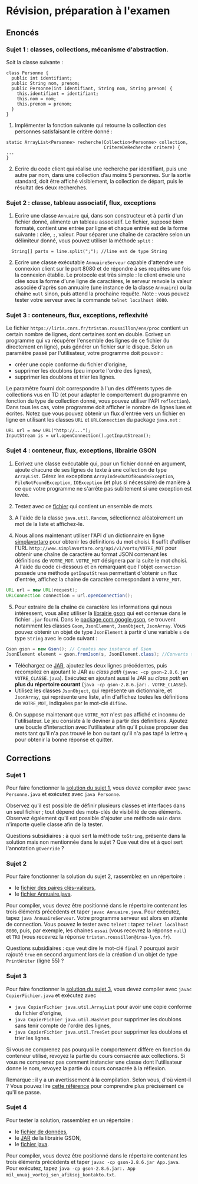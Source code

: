 # Révision, préparation à l'examen

## Enoncés

### Sujet 1 : classes, collections, mécanisme d'abstraction.

Soit la classe suivante :
```
class Personne {
  public int identifiant;
  public String nom, prenom;
  public Personne(int identifiant, String nom, String prenom) {
    this.identifiant = identifiant;
    this.nom = nom;
    this.prenom = prenom;
  }
}
```

1. Implémenter la fonction suivante qui retourne la collection des personnes satisfaisant le critère donné :
```
static ArrayList<Personne> recherche(Collection<Personne> collection, 
                                     CritereDeRecherche critere) {
...
}
```

2. Ecrire du code client qui réalise une recherche par identifiant, puis une autre par nom, dans une collection d’au moins 5 personnes. Sur la sortie standard, doit être affiché visiblement, la collection de départ, puis le résultat des deux recherches.

### Sujet 2 : classe, tableau associatif, flux, exceptions

1. Ecrire une classe `Annuaire` qui, dans son constructeur et à partir d'un fichier donné, alimente un tableau associatif. Le fichier, supposé bien formaté, contient une entrée par ligne et chaque entrée est de la forme suivante : clée, `;`, valeur. Pour séparer une chaîne de caractère selon un délimiteur donné, vous pouvez utiliser la méthode `split` : 

```
  String[] parts = line.split(";"); //line est de type String
```

2. Ecrire une classe exécutable `AnnuaireServeur` capable d'attendre une connexion client sur le port 8080 et de répondre à ses requêtes une fois la connexion établie. Le protocole est très simple : le client envoie une clée sous la forme d'une ligne de caractères, le serveur renvoie la valeur associée d'après son annuaire (une instance de la classe `Annuaire`) ou la chaine `null` sinon, puis attend la prochaine requête. Note : vous pouvez tester votre serveur avec la commande `telnet localhost 8080`.

### Sujet 3 : conteneurs, flux, exceptions, reflexivité

Le fichier `https://liris.cnrs.fr/tristan.roussillon/ens/proc` contient un certain nombre de lignes, dont certaines sont en double. Ecrivez un programme qui va récupérer l'ensemble des lignes de ce fichier (lu directement en ligne), puis générer un fichier sur le disque. Selon un paramètre passé par l'utilisateur, votre programme doit pouvoir :

- créer une copie conforme du fichier d'origine,
- supprimer les doublons (peu importe l'ordre des lignes),
- supprimer les doublons et trier les lignes.

Le paramètre fourni doit correspondre à l'un des différents types de collections vus en TD (et pour adapter le comportement du programme en fonction du type de collection donné, vous pouvez utiliser l'API `reflection`). Dans tous les cas, votre programme doit afficher le nombre de lignes lues et écrites. Notez que vous pouvez obtenir un flux d'entrée vers un fichier en ligne en utilisant les classes `URL` et `URLConnection` du package `java.net` :

```
URL url = new URL("http://...");
InputStream is = url.openConnection().getInputStream();
```

### Sujet 4 : conteneur, flux, exceptions, librairie GSON 

1. Ecrivez une classe exécutable qui, pour un fichier donné en argument, ajoute chacune de ses lignes de texte à une collection de type `ArrayList`. Gérez les exceptions `ArrayIndexOutOfBoundsException`, `FileNotFoundException`, `IOException` (et plus si nécessaire) de manière à ce que votre programme ne s'arrête pas subitement si une exception est levée. 

2. Testez avec ce [fichier](mil_unuaj_vortoj_sen_afiksoj_kontakto.txt) qui contient un ensemble de mots. 

3. A l'aide de la classe `java.util.Random`, sélectionnez aléatoirement un mot de la liste et affichez-le. 

4. Nous allons maintenant utiliser l'API d'un dictionnaire en ligne [simplavortaro](http://www.simplavortaro.org/) pour obtenir les définitions du mot choisi. Il suffit d'utiliser l'URL `http://www.simplavortaro.org/api/v1/vorto/VOTRE_MOT` pour obtenir une chaîne de caractère au format JSON contenant les définitions de `VOTRE_MOT`. `VOTRE_MOT` désignera par la suite le mot choisi. A l'aide du code ci-dessous et en remarquant que l'objet `connection` possède une méthode `getInputStream` permettant d'obtenir un flux d'entrée, affichez la chaine de caractère correspondant à `VOTRE_MOT`. 
```java
URL url = new URL(request);
URLConnection connection = url.openConnection();
```
5. Pour extraire de la chaîne de caractère les informations qui nous intéressent, vous allez utiliser la [librairie gson](https://github.com/google/gson) qui est contenue dans le fichier `.jar` fourni. 
Dans le [package com.google.gson](https://www.javadoc.io/doc/com.google.code.gson/gson/latest/com.google.gson/com/google/gson/package-summary.html), se trouvent notamment les classes `Gson`, `JsonElement`, `JsonObject`, `JsonArray`. Vous pouvez obtenir un objet de type `JsonElement` à partir d'une variable `s` de type `String` avec le code suivant : 
```java
Gson gson = new Gson(); // Creates new instance of Gson
JsonElement element = gson.fromJson(s, JsonElement.class); //Converts the json string to JsonElement 
```
  - Téléchargez ce [JAR](gson-2.8.6.jar), ajoutez les deux lignes précédentes, puis recompilez en ajoutant le JAR au *class path* (`javac -cp gson-2.8.6.jar VOTRE_CLASSE.java`). Exécutez en ajoutant aussi le JAR au *class path* **en plus du répertoire courant** (`java -cp gson-2.8.6.jar:. VOTRE_CLASSE`).
  - Utilisez les classes `JsonObject`, qui représente un dictionnaire, et `JsonArray`, qui représente une liste, afin d'affichez toutes les définitions de `VOTRE_MOT`, indiquées par le mot-clé `difino`.
  
6. On suppose maintenant que `VOTRE_MOT` n'est pas affiché et inconnu de l'utilisateur. Le jeu consiste à le deviner à partir des définitions. Ajoutez une boucle d'interaction avec l'utilisateur afin qu'il puisse proposer des mots tant qu'il n'a pas trouvé le bon ou tant qu'il n'a pas tapé la lettre `q` pour obtenir la bonne réponse et quitter. 

## Corrections

### Sujet 1

Pour faire fonctionner la [solution du sujet 1](Personne.java), vous devez compiler avec `javac Personne.java` et exécutez avec `java Personne`. 

Observez qu'il est possible de définir plusieurs classes et interfaces dans un seul fichier ; tout dépend des mots-clés de visibilité de ces éléments. Observez également qu'il est possible d'ajouter une méthode `main` dans n'importe quelle classe afin de la tester. 

Questions subsidiaires : à quoi sert la méthode `toString`, présente dans la solution mais non mentionnée dans le sujet ? Que veut dire et à quoi sert l'annotation `@Override` ?

### Sujet 2

Pour faire fonctionner la solution du sujet 2, rassemblez en un répertoire : 

- le [fichier des paires clés-valeurs](source.txt), 
- le [fichier Annuaire.java](Annuaire.java). 

Pour compiler, vous devez être positionné dans le répertoire contenant les trois éléments précédents et taper `javac Annuaire.java`. Pour exécutez, tapez `java AnnuaireServeur`. Votre programme serveur est alors en attente de connection. Vous pouvez le tester avec `telnet` : tapez `telnet localhost 8080`, puis, par exemple, les chaines `essai` (vous recevrez la réponse `null`) et `TRO` (vous recevrez la réponse `tristan.roussillon@insa-lyon.fr`).

Questions subsidiaires : que veut dire le mot-clé `final` ? pourquoi avoir rajouté `true` en second argument lors de la création d'un objet de type `PrintWriter` (ligne 55) ?

### Sujet 3

Pour faire fonctionner la [solution du sujet 3](CopierFichier.java), vous devez compiler avec `javac CopierFichier.java` et exécutez avec

- `java CopierFichier java.util.ArrayList` pour avoir une copie conforme du fichier d'origine,
- `java CopierFichier java.util.HashSet` pour supprimer les doublons sans tenir compte de l'ordre des lignes,
- `java CopierFichier java.util.TreeSet` pour supprimer les doublons et trier les lignes.

Si vous ne comprenez pas pourquoi le comportement diffère en fonction du conteneur utilisé, revoyez la partie du cours consacrée aux collections. Si vous ne comprenez pas comment instancier une classe dont l'utilisateur donne le nom, revoyez la partie du cours consacrée à la réflexion. 

Remarque : il y a un avertissement à la compilation. Selon vous, d'où vient-il ? Vous pouvez lire [cette référence](http://www.angelikalanger.com/GenericsFAQ/FAQSections/TechnicalDetails.html#FAQ001) pour comprendre plus précisément ce qu'il se passe.

### Sujet 4

Pour tester la solution, rassemblez en un répertoire :

- le [fichier de données](mil_unuaj_vortoj_sen_afiksoj_kontakto.txt), 
- le [JAR](gson-2.8.6.jar) de la librairie GSON, 
- le [fichier java](App.java). 

Pour compiler, vous devez être positionné dans le répertoire contenant les trois éléments précédents et taper `javac -cp gson-2.8.6.jar App.java`. Pour exécutez, tapez `java -cp gson-2.8.6.jar:. App mil_unuaj_vortoj_sen_afiksoj_kontakto.txt`. 


